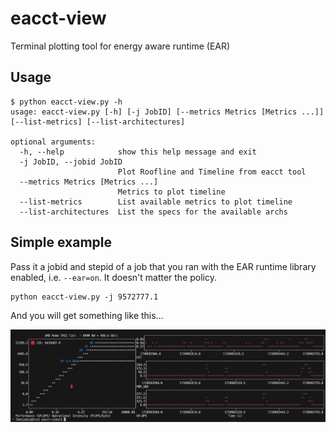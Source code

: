 # eacct-view
Terminal plotting tool for energy aware runtime (EAR)

## Usage
```
$ python eacct-view.py -h
usage: eacct-view.py [-h] [-j JobID] [--metrics Metrics [Metrics ...]] [--list-metrics] [--list-architectures]

optional arguments:
  -h, --help            show this help message and exit
  -j JobID, --jobid JobID
                        Plot Roofline and Timeline from eacct tool
  --metrics Metrics [Metrics ...]
                        Metrics to plot timeline
  --list-metrics        List available metrics to plot timeline
  --list-architectures  List the specs for the available archs
  ```

## Simple example
Pass it a jobid and stepid of a job that you ran with the EAR runtime library enabled, i.e. `--ear=on`. It doesn't matter the policy.
```
python eacct-view.py -j 9572777.1
```

And you will get something like this...

<img src="img/eacct_view_example.png"/>